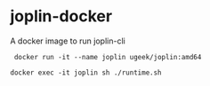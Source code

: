 # joplin-docker
A docker image to run joplin-cli



``` docker run -it --name joplin ugeek/joplin:amd64```



```docker exec -it joplin sh ./runtime.sh```
